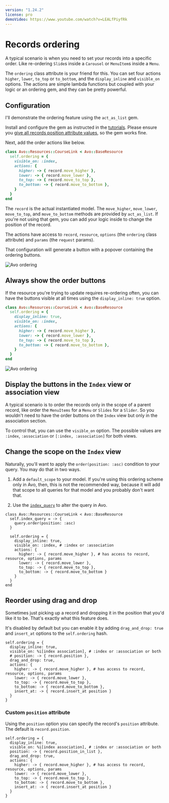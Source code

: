 ```yaml
---
version: "1.24.2"
license: pro
demoVideo: https://www.youtube.com/watch?v=LEALfPiyfRk
---
```


# Records ordering

A typical scenario is when you need to set your records into a specific order. Like re-ordering `Slide`s inside a `Carousel` or `MenuItem`s inside a `Menu`.

The `ordering` class attribute is your friend for this. You can set four actions `higher`, `lower`, `to_top` or `to_bottom`, and the `display_inline` and `visible_on` options.
The actions are simple lambda functions but coupled with your logic or an ordering gem, and they can be pretty powerful.

## Configuration

I'll demonstrate the ordering feature using the `act_as_list` gem.

Install and configure the gem as instructed in the [tutorials](https://github.com/brendon/acts_as_list#example). Please ensure you [give all records position attribute values](https://github.com/brendon/acts_as_list#adding-acts_as_list-to-an-existing-model), so the gem works fine.

Next, add the order actions like below.

```ruby
class Avo::Resources::CourseLink < Avo::BaseResource
  self.ordering = {
    visible_on: :index,
    actions: {
      higher: -> { record.move_higher },
      lower: -> { record.move_lower },
      to_top: -> { record.move_to_top },
      to_bottom: -> { record.move_to_bottom },
    }
  }
end
```

The `record` is the actual instantiated model. The `move_higher`, `move_lower`, `move_to_top`, and `move_to_bottom` methods are provided by `act_as_list`. If you're not using that gem, you can add your logic inside to change the position of the record.

The actions have access to `record`, `resource`, `options` (the `ordering` class attribute) and `params` (the `request` params).

That configuration will generate a button with a popover containing the ordering buttons.

<img :src="('/assets/img/resources/ordering_hover.jpg')" alt="Avo ordering" class="border mb-4" />

## Always show the order buttons

If the resource you're trying to update requires re-ordering often, you can have the buttons visible at all times using the `display_inline: true` option.

```ruby
class Avo::Resources::CourseLink < Avo::BaseResource
  self.ordering = {
    display_inline: true,
    visible_on: :index,
    actions: {
      higher: -> { record.move_higher },
      lower: -> { record.move_lower },
      to_top: -> { record.move_to_top },
      to_bottom: -> { record.move_to_bottom },
    }
  }
end
```

<img :src="('/assets/img/resources/ordering_visible.jpg')" alt="Avo ordering" class="border mb-4" />

## Display the buttons in the `Index` view or association view

A typical scenario is to order the records only in the scope of a parent record, like order the `MenuItems` for a `Menu` or `Slides` for a `Slider`. So you wouldn't need to have the order buttons on the `Index` view but only in the association section.

To control that, you can use the `visible_on` option. The possible values are `:index`, `:association` or `[:index, :association]` for both views.

## Change the scope on the `Index` view

Naturally, you'll want to apply the `order(position: :asc)` condition to your query. You may do that in two ways.

1. Add a `default_scope` to your model. If you're using this ordering scheme only in Avo, then, this is not the recommended way, because it will add that scope to all queries for that model and you probably don't want that.

2. Use the [`index_query`](https://docs.avohq.io/3.0/customization.html#custom-query-scopes) to alter the query in Avo.

```ruby{2-4}
class Avo::Resources::CourseLink < Avo::BaseResource
  self.index_query = -> {
    query.order(position: :asc)
  }

  self.ordering = {
    display_inline: true,
    visible_on: :index, # :index or :association
    actions: {
      higher: -> { record.move_higher }, # has access to record, resource, options, params
      lower: -> { record.move_lower },
      to_top: -> { record.move_to_top },
      to_bottom: -> { record.move_to_bottom }
    }
  }
end
```

## Reorder using drag and drop

<BetaStatus label="Beta" />

Sometimes just picking up a record and dropping it in the position that you'd like it to be. That's exactly what this feature does.

It's disabled by default but you can enable it by adding `drag_and_drop: true` and `insert_at` options to the `self.ordering` hash.

```ruby{5,11}
self.ordering = {
  display_inline: true,
  visible_on: %i[index association], # :index or :association or both
  # position: -> { record.position },
  drag_and_drop: true,
  actions: {
    higher: -> { record.move_higher }, # has access to record, resource, options, params
    lower: -> { record.move_lower },
    to_top: -> { record.move_to_top },
    to_bottom: -> { record.move_to_bottom },
    insert_at: -> { record.insert_at position }
  }
}
```

### Custom `position` attribute

Using the `position` option you can specify the record's `position` attribute. The default is `record.position`.

```ruby{4}
self.ordering = {
  display_inline: true,
  visible_on: %i[index association], # :index or :association or both
  position: -> { record.position_in_list },
  drag_and_drop: true,
  actions: {
    higher: -> { record.move_higher }, # has access to record, resource, options, params
    lower: -> { record.move_lower },
    to_top: -> { record.move_to_top },
    to_bottom: -> { record.move_to_bottom },
    insert_at: -> { record.insert_at position }
  }
}
```
